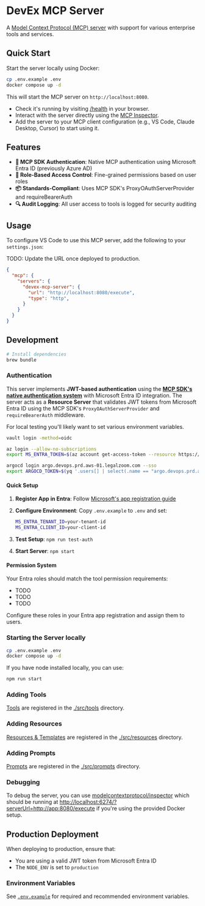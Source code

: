 # DevEx MCP Server

A [Model Context Protocol (MCP) server](https://modelcontextprotocol.io/introduction) with support for various enterprise tools and services.

## Quick Start

Start the server locally using Docker:

```sh
cp .env.example .env
docker compose up -d
```

This will start the MCP server on `http://localhost:8080`.

- Check it's running by visiting [/health](http://localhost:8080/health) in your browser.
- Interact with the server directly using the [MCP Inspector](http://localhost:6274/?serverUrl=http://app:8080/execute).
- Add the server to your MCP client configuration (e.g., VS Code, Claude Desktop, Cursor) to start using it.

## Features

- **🔐 MCP SDK Authentication**: Native MCP authentication using Microsoft Entra ID (previously Azure AD)
- **👥 Role-Based Access Control**: Fine-grained permissions based on user roles
- **📦 Standards-Compliant**: Uses MCP SDK's ProxyOAuthServerProvider and requireBearerAuth
- **🔍 Audit Logging**: All user access to tools is logged for security auditing

## Usage

To configure VS Code to use this MCP server, add the following to your `settings.json`:

TODO: Update the URL once deployed to production.

```json
{
  "mcp": {
    "servers": {
      "devex-mcp-server": {
        "url": "http://localhost:8080/execute",
        "type": "http",
      }
    }
  }
}
```

## Development

```sh
# Install dependencies
brew bundle
```

### Authentication

This server implements **JWT-based authentication** using the **[MCP SDK's native authentication system](https://modelcontextprotocol.io/)** with Microsoft Entra ID integration. The server acts as a **Resource Server** that validates JWT tokens from Microsoft Entra ID using the MCP SDK's `ProxyOAuthServerProvider` and `requireBearerAuth` middleware.

For local testing you'll likely want to set various environment variables.

```sh
vault login -method=oidc

az login --allow-no-subscriptions
export MS_ENTRA_TOKEN=$(az account get-access-token --resource https://graph.microsoft.com --query accessToken -o tsv)

argocd login argo.devops.prd.aws-01.legalzoom.com --sso
export ARGOCD_TOKEN=$(yq '.users[] | select(.name == "argo.devops.prd.aws-01.legalzoom.com") | .auth-token' ~/.config/argocd/config)
```

#### Quick Setup

1. **Register App in Entra**: Follow [Microsoft's app registration guide](https://learn.microsoft.com/en-us/entra/identity-platform/quickstart-register-app)
1. **Configure Environment**: Copy `.env.example` to `.env` and set:

    ```bash
    MS_ENTRA_TENANT_ID=your-tenant-id
    MS_ENTRA_CLIENT_ID=your-client-id
    ```

1. **Test Setup**: `npm run test-auth`
1. **Start Server**: `npm start`

#### Permission System

Your Entra roles should match the tool permission requirements:

- TODO
- TODO
- TODO

Configure these roles in your Entra app registration and assign them to users.

### Starting the Server locally

```sh
cp .env.example .env
docker compose up -d
```

If you have node installed locally, you can use:

```sh
npm run start
```

### Adding Tools

[Tools](https://modelcontextprotocol.io/docs/concepts/tools) are registered in the [./src/tools](./src/tools) directory.

### Adding Resources

[Resources & Templates](https://modelcontextprotocol.io/docs/concepts/resources) are registered in the [./src/resources](./src/resources) directory.

### Adding Prompts

[Prompts](https://modelcontextprotocol.io/docs/concepts/prompts) are registered in the [./src/prompts](./src/prompts) directory.

### Debugging

To debug the server, you can use [modelcontextprotocol/inspector](https://github.com/modelcontextprotocol/inspector) which should be running at <http://localhost:6274/?serverUrl=http://app:8080/execute> if you're using the provided Docker setup.

## Production Deployment

When deploying to production, ensure that:

- You are using a valid JWT token from Microsoft Entra ID
- The `NODE_ENV` is set to `production`

### Environment Variables

See [`.env.example`](./.env.example) for required and recommended environment variables.
